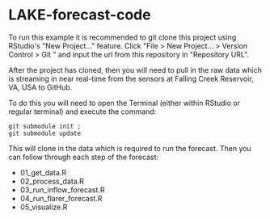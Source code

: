 # LAKE-forecast-code

To run this example it is recommended to git clone this project using RStudio's "New Project..." feature. Click "File > New Project... > Version Control > Git " and input the url from this repository in "Repository URL".

After the project has cloned, then you will need to pull in the raw data which is streaming in near real-time from the sensors at Falling Creek Reservoir, VA, USA to GitHub.

To do this you will need to open the Terminal (either within RStudio or regular terminal) and execute the command:

```
git submodule init ; 
git submodule update
```

This will clone in the data which is required to run the forecast. Then you can follow through each step of the forecast:
- 01_get_data.R
- 02_process_data.R
- 03_run_inflow_forecast.R
- 04_run_flarer_forecast.R
- 05_visualize.R
